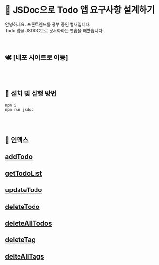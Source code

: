 # 🎯 JSDoc으로 Todo 앱 요구사항 설계하기


안녕하세요. 프론트엔드를 공부 중인 벌새입니다.<br>
Todo 앱을 JSDOC으로 문서화하는 연습을 해봤습니다.
<br><br><br>

## 🕊️ [배포 사이트로 이동]

<br><br>



## 🔔 설치 및 실행 방법
 
    npm i
    npm run jsdoc

<br><br>

## 📎 인덱스

## [addTodo](global.html#addTodo)

## [getTodoList](global.html#getTodoList)

## [updateTodo](global.html#updateTodo)

## [deleteTodo](global.html#deleteTodo)

## [deleteAllTodos](global.html#deleteAllTodos)

## [deleteTag](global.html#deleteTag)

## [delteAllTags](global.html#delteAllTags)
